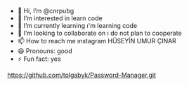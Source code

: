 - 👋 Hi, I’m @cnrpubg
- 👀 I’m interested in learn code 
- 🌱 I’m currently learning ı'm learning code
- 💞️ I’m looking to collaborate on ı do not plan to cooperate 
- 📫 How to reach me ınstagram HÜSEYİN UMUR ÇINAR
- 😄 Pronouns: good
- ⚡ Fun fact: yes

<!---
cnrpubg/cnrpubg is a ✨ special ✨ repository because its `README.md` (this file) appears on your GitHub profile.
You can click the Preview link to take a look at your changes.
--->
https://github.com/tolgabyk/Password-Manager.git
